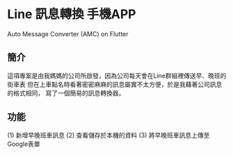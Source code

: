 # Line 訊息轉換 手機APP
Auto Message Converter (AMC) on Flutter

## 簡介
這項專案是由我媽媽的公司所啟發，因為公司每天會在Line群組裡傳送早、晚班的街車表
但在上車點名時看著密密麻麻的訊息屬實不太方便，於是我藉著公司訊息的格式相同，
寫了一個簡易的訊息轉換器。

## 功能
 (1) 新增早晚班車訊息
 (2) 查看儲存於本機的資料
 (3) 將早晚班車訊息上傳至Google表單

